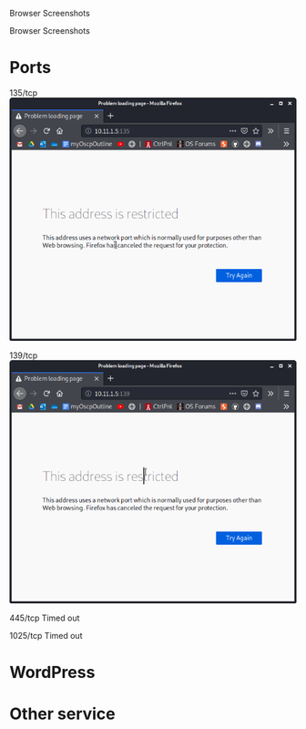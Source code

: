 Browser Screenshots

Browser Screenshots

# Ports
135/tcp
![fcb94395fdd4d52f2e712e399cf69d94.png](../../../_resources/55f5e5c6f25a43038aad04026fc9200e.png)

139/tcp
![b24f1f78e4d806ccce43c1c87c88d7f0.png](../../../_resources/e437f9acd7d94f28b277f361c62ba4fd.png)

445/tcp
Timed out

1025/tcp
Timed out









# WordPress

# Other service

